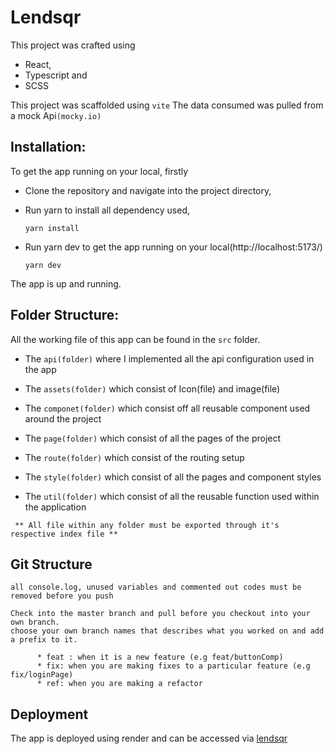 # Lendsqr

This project was crafted using

- React,
- Typescript and
- SCSS

This project was scaffolded using `vite`
The data consumed was pulled from a mock Api`(mocky.io)`

## Installation:

To get the app running on your local, firstly

- Clone the repository and navigate into the project directory,

- Run yarn to install all dependency used,

  ```
  yarn install
  ```

- Run yarn dev to get the app running on your local(http://localhost:5173/)
  ```
  yarn dev
  ```

The app is up and running.

## Folder Structure:

All the working file of this app can be found in the `src` folder.

- The `api(folder)` where I implemented all the api configuration used in the app

- The `assets(folder)` which consist of Icon(file) and image(file)

- The `componet(folder)` which consist off all reusable component used around the project

- The `page(folder)` which consist of all the pages of the project

- The `route(folder)` which consist of the routing setup

- The `style(folder)` which consist of all the pages and component styles

- The `util(folder)` which consist of all the reusable function used within the application

` ** All file within any folder must be exported through it's respective index file **`

## Git Structure

    all console.log, unused variables and commented out codes must be removed before you push

    Check into the master branch and pull before you checkout into your own branch.
    choose your own branch names that describes what you worked on and add a prefix to it.

          * feat : when it is a new feature (e.g feat/buttonComp)
          * fix: when you are making fixes to a particular feature (e.g fix/loginPage)
          * ref: when you are making a refactor

## Deployment

The app is deployed using render and can be accessed via [lendsqr](https://ogechukwu-onyejekwe-lendsqr-fe-test.onrender.com)
